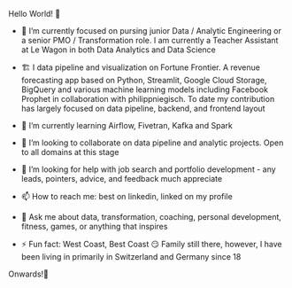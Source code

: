 Hello World! 👋

- 🔭 I’m currently focused on pursing junior Data / Analytic Engineering or a senior PMO / Transformation role. I am currently a Teacher Assistant at Le Wagon in both Data   Analytics and Data Science

- 🏗️ I data pipeline and visualization on Fortune Frontier. A revenue forecasting app based on Python, Streamlit, Google Cloud Storage, BigQuery and various machine learning models including Facebook Prophet in collaboration with philippniegisch. To date my contribution has largely focused on data pipeline, backend, and frontend layout

- 🌱 I’m currently learning Airflow, Fivetran, Kafka and Spark

- 👯 I’m looking to collaborate on data pipeline and analytic projects. Open to all domains at this stage

- 🤔 I’m looking for help with job search and portfolio development - any leads, pointers, advice, and feedback much appreciate

- 📫 How to reach me: best on linkedin, linked on my profile

- 💬 Ask me about data, transformation, coaching, personal development, fitness, games, or anything that inspires

- ⚡ Fun fact: West Coast, Best Coast 😏 Family still there, however, I have been living in primarily in Switzerland and Germany since 18

Onwards!💫

